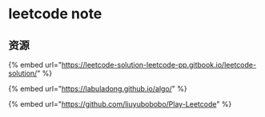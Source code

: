 # leetcode note

## 资源

{% embed url="https://leetcode-solution-leetcode-pp.gitbook.io/leetcode-solution/" %}

{% embed url="https://labuladong.github.io/algo/" %}

{% embed url="https://github.com/liuyubobobo/Play-Leetcode" %}
